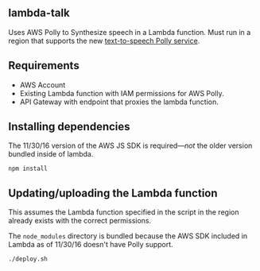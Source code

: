 ## lambda-talk

Uses AWS Polly to Synthesize speech in a Lambda function. Must run in a region that supports the new [text-to-speech Polly service](https://aws.amazon.com/polly/).

## Requirements

* AWS Account
* Existing Lambda function with IAM permissions for AWS Polly.
* API Gateway with endpoint that proxies the lambda function.

## Installing dependencies

The 11/30/16 version of the AWS JS SDK is required—*not* the older version bundled inside of lambda.

```
npm install
```

## Updating/uploading the Lambda function

This assumes the Lambda function specified in the script in the region already exists with the correct permissions.

The `node_modules` directory is bundled because the AWS SDK included in Lambda as of 11/30/16 doesn't have Polly support.

```
./deploy.sh
```

